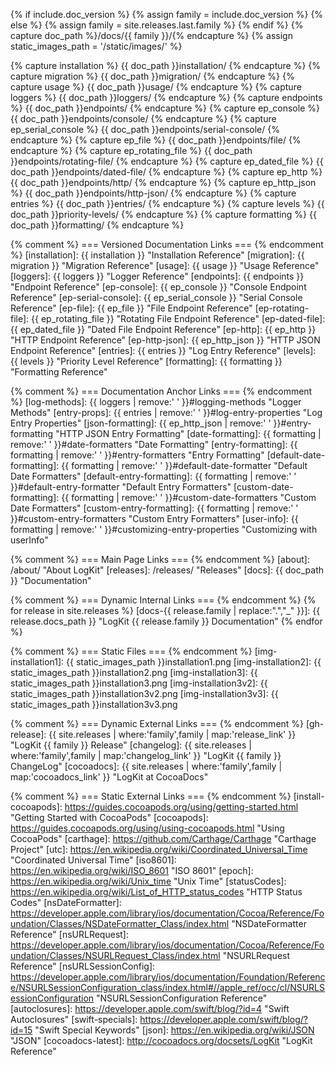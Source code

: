 {% if include.doc_version %}
    {% assign family = include.doc_version %}
{% else %}
    {% assign family = site.releases.last.family %}
{% endif %}
{% capture doc_path %}/docs/{{ family }}/{% endcapture %}
{% assign static_images_path = '/static/images/' %}

{% capture installation %}          {{ doc_path }}installation/                                     {% endcapture %}
{% capture migration %}             {{ doc_path }}migration/                                        {% endcapture %}
{% capture usage %}                 {{ doc_path }}usage/                                            {% endcapture %}
{% capture loggers %}               {{ doc_path }}loggers/                                          {% endcapture %}
{% capture endpoints %}             {{ doc_path }}endpoints/                                        {% endcapture %}
{% capture ep_console %}            {{ doc_path }}endpoints/console/                                {% endcapture %}
{% capture ep_serial_console %}     {{ doc_path }}endpoints/serial-console/                         {% endcapture %}
{% capture ep_file %}               {{ doc_path }}endpoints/file/                                   {% endcapture %}
{% capture ep_rotating_file %}      {{ doc_path }}endpoints/rotating-file/                          {% endcapture %}
{% capture ep_dated_file %}         {{ doc_path }}endpoints/dated-file/                             {% endcapture %}
{% capture ep_http %}               {{ doc_path }}endpoints/http/                                   {% endcapture %}
{% capture ep_http_json %}          {{ doc_path }}endpoints/http-json/                              {% endcapture %}
{% capture entries %}               {{ doc_path }}entries/                                          {% endcapture %}
{% capture levels %}                {{ doc_path }}priority-levels/                                  {% endcapture %}
{% capture formatting %}            {{ doc_path }}formatting/                                       {% endcapture %}

{% comment %} === Versioned Documentation Links === {% endcomment %}
[installation]:             {{ installation }}                              "Installation Reference"
[migration]:                {{ migration }}                                 "Migration Reference"
[usage]:                    {{ usage }}                                     "Usage Reference"
[loggers]:                  {{ loggers }}                                   "Logger Reference"
[endpoints]:                {{ endpoints }}                                 "Endpoint Reference"
[ep-console]:               {{ ep_console }}                                "Console Endpoint Reference"
[ep-serial-console]:        {{ ep_serial_console }}                         "Serial Console Reference"
[ep-file]:                  {{ ep_file }}                                   "File Endpoint Reference"
[ep-rotating-file]:         {{ ep_rotating_file }}                          "Rotating File Endpoint Reference"
[ep-dated-file]:            {{ ep_dated_file }}                             "Dated File Endpoint Reference"
[ep-http]:                  {{ ep_http }}                                   "HTTP Endpoint Reference"
[ep-http-json]:             {{ ep_http_json }}                              "HTTP JSON Endpoint Reference"
[entries]:                  {{ entries }}                                   "Log Entry Reference"
[levels]:                   {{ levels }}                                    "Priority Level Reference"
[formatting]:               {{ formatting }}                                "Formatting Reference"

{% comment %} === Documentation Anchor Links === {% endcomment %}
[log-methods]:              {{ loggers | remove:' ' }}#logging-methods                  "Logger Methods"
[entry-props]:              {{ entries | remove:' ' }}#log-entry-properties             "Log Entry Properties"
[json-formatting]:          {{ ep_http_json | remove:' ' }}#entry-formatting            "HTTP JSON Entry Formatting"
[date-formatting]:          {{ formatting | remove:' ' }}#date-formatters               "Date Formatting"
[entry-formatting]:         {{ formatting | remove:' ' }}#entry-formatters              "Entry Formatting"
[default-date-formatting]:  {{ formatting | remove:' ' }}#default-date-formatter        "Default Date Formatters"
[default-entry-formatting]: {{ formatting | remove:' ' }}#default-entry-formatter       "Default Entry Formatters"
[custom-date-formatting]:   {{ formatting | remove:' ' }}#custom-date-formatters        "Custom Date Formatters"
[custom-entry-formatting]:  {{ formatting | remove:' ' }}#custom-entry-formatters       "Custom Entry Formatters"
[user-info]:                {{ formatting | remove:' ' }}#customizing-entry-properties  "Customizing with userInfo"

{% comment %} === Main Page Links === {% endcomment %}
[about]:                    /about/                                         "About LogKit"
[releases]:                 /releases/                                      "Releases"
[docs]:                     {{ doc_path }}                                  "Documentation"


{% comment %} === Dynamic Internal Links === {% endcomment %}
{% for release in site.releases %}
[docs-{{ release.family | replace:".","_" }}]: {{ release.docs_path }}      "LogKit {{ release.family }} Documentation"
{% endfor %}


{% comment %} === Static Files === {% endcomment %}
[img-installation1]:        {{ static_images_path }}installation1.png
[img-installation2]:        {{ static_images_path }}installation2.png
[img-installation3]:        {{ static_images_path }}installation3.png
[img-installation3v2]:      {{ static_images_path }}installation3v2.png
[img-installation3v3]:      {{ static_images_path }}installation3v3.png


{% comment %} === Dynamic External Links === {% endcomment %}
[gh-release]:               {{ site.releases | where:'family',family | map:'release_link' }}    "LogKit {{ family }} Release"
[changelog]:                {{ site.releases | where:'family',family | map:'changelog_link' }}  "LogKit {{ family }} ChangeLog"
[cocoadocs]:                {{ site.releases | where:'family',family | map:'cocoadocs_link' }}  "LogKit at CocoaDocs"


{% comment %} === Static External Links === {% endcomment %}
[install-cocoapods]: https://guides.cocoapods.org/using/getting-started.html "Getting Started with CocoaPods"
[cocoapods]: https://guides.cocoapods.org/using/using-cocoapods.html "Using CocoaPods"
[carthage]: https://github.com/Carthage/Carthage "Carthage Project"
[utc]: https://en.wikipedia.org/wiki/Coordinated_Universal_Time "Coordinated Universal Time"
[iso8601]: https://en.wikipedia.org/wiki/ISO_8601 "ISO 8601"
[epoch]: https://en.wikipedia.org/wiki/Unix_time "Unix Time"
[statusCodes]: https://en.wikipedia.org/wiki/List_of_HTTP_status_codes "HTTP Status Codes"
[nsDateFormatter]: https://developer.apple.com/library/ios/documentation/Cocoa/Reference/Foundation/Classes/NSDateFormatter_Class/index.html "NSDateFormatter Reference"
[nsURLRequest]: https://developer.apple.com/library/ios/documentation/Cocoa/Reference/Foundation/Classes/NSURLRequest_Class/index.html "NSURLRequest Reference"
[nsURLSessionConfig]: https://developer.apple.com/library/ios/documentation/Foundation/Reference/NSURLSessionConfiguration_class/index.html#//apple_ref/occ/cl/NSURLSessionConfiguration "NSURLSessionConfiguration Reference"
[autoclosures]: https://developer.apple.com/swift/blog/?id=4 "Swift Autoclosures"
[swift-specials]: https://developer.apple.com/swift/blog/?id=15 "Swift Special Keywords"
[json]: https://en.wikipedia.org/wiki/JSON "JSON"
[cocoadocs-latest]: http://cocoadocs.org/docsets/LogKit "LogKit Reference"
